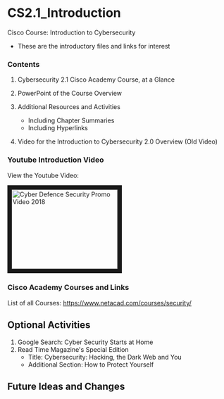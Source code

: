 # CS2.1_Introduction
Cisco Course: Introduction to Cybersecurity
- These are the introductory files and links for interest

### Contents
1. Cybersecurity 2.1 Cisco Academy Course, at a Glance
2. PowerPoint of the Course Overview
3. Additional Resources and Activities
   - Including Chapter Summaries
   - Including Hyperlinks
   
4. Video for the Introduction to Cybersecurity 2.0 Overview (Old Video)

### Youtube Introduction Video
View the Youtube Video: 

<a href="https://www.youtube.com/watch?time_continue=0&v=ThVe4xvNZwI" target="_blank">
<img src="http://img.youtube.com/vi/ThVe4xvNZwI/0.jpg" 
alt="Cyber Defence Security Promo Video 2018" width="240" height="180" border="10" /></a>

### Cisco Academy Courses and Links
List of all Courses: https://www.netacad.com/courses/security/

## Optional Activities
1. Google Search: Cyber Security Starts at Home
2. Read Time Magazine's Special Edition
   - Title: Cybersecurity: Hacking, the Dark Web and You
   - Additional Section: How to Protect Yourself
   
## Future Ideas and Changes
